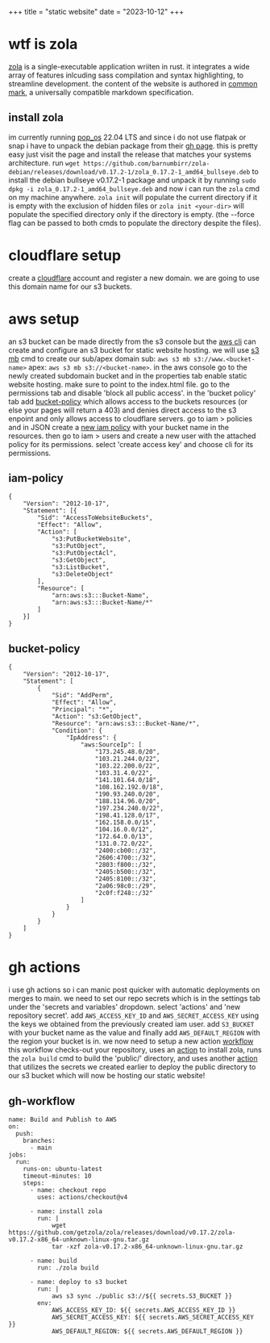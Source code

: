 +++
title = "static website"
date = "2023-10-12"
+++

# wtf is zola
[zola](https://www.getzola.org/) is a single-executable application wriiten in rust. it integrates a wide array of features inlcuding sass compilation and syntax highlighting, to streamline development. the content of the website is authored in [common mark](https://commonmark.org/), a universally compatible markdown specification. 

## install zola 
im currently running [pop_os](https://pop.system76.com/) 22.04 LTS and since i do not use flatpak or snap i have to unpack the debian package from their [gh page](https://github.com/barnumbirr/zola-debian). this is pretty easy just visit the page and install the release that matches your systems architecture. run `wget https://github.com/barnumbirr/zola-debian/releases/download/v0.17.2-1/zola_0.17.2-1_amd64_bullseye.deb` to install the debian bullseye v0.17.2-1 package and unpack it by running `sudo dpkg -i zola_0.17.2-1_amd64_bullseye.deb` and now i can run the `zola` cmd on my machine anywhere. `zola init` will populate the current directory if it is empty with the exclusion of hidden files or `zola init <your-dir>` will populate the specified directory only if the directory is empty. (the --force flag can be passed to both cmds to populate the directory despite the files).

# cloudflare setup
create a [cloudflare](https://www.cloudflare.com/) account and register a new domain. we are going to use this domain name for our s3 buckets. 

# aws setup 
an s3 bucket can be made directly from the s3 console but the [aws cli](https://aws.amazon.com/cli/) can create and configure an s3 bucket for static website hosting. we will use [s3 mb](https://awscli.amazonaws.com/v2/documentation/api/latest/reference/s3/mb.html) cmd to create our sub/apex domain sub: `aws s3 mb s3://www.<bucket-name>` apex: `aws s3 mb s3://<bucket-name>`. in the aws console go to the newly created subdomain bucket and in the properties tab enable static website hosting. make sure to point to the index.html file. go to the permissions tab and disable 'block all public access'. in the 'bucket policy' tab add [bucket-policy](@/posts/s3_post.md#bucket-policy) which allows access to the buckets resources (or else your pages will return a 403) and denies direct access to the s3 enpoint and only allows access to cloudflare servers. go to iam > policies and in JSON create a [new iam policy](@/posts/s3_post.md#iam-policy) with your bucket name in the resources. then go to iam > users and create a new user with the attached policy for its permissions. select 'create access key' and choose cli for its permissions. 

<!-- 
  add enabling static website hosting for both buckets  
-->

## iam-policy 
```
{
    "Version": "2012-10-17",
	"Statement": [{
		"Sid": "AccessToWebsiteBuckets",
		"Effect": "Allow",
		"Action": [
            "s3:PutBucketWebsite",
			"s3:PutObject",
			"s3:PutObjectAcl",
			"s3:GetObject",
			"s3:ListBucket",
			"s3:DeleteObject"
		],
		"Resource": [
			"arn:aws:s3:::Bucket-Name",
			"arn:aws:s3:::Bucket-Name/*"
		]    
    }]
}
```

## bucket-policy
```
{
    "Version": "2012-10-17",
    "Statement": [
        {
            "Sid": "AddPerm",
            "Effect": "Allow",
            "Principal": "*",
            "Action": "s3:GetObject",
            "Resource": "arn:aws:s3:::Bucket-Name/*",
            "Condition": {
                "IpAddress": {
                    "aws:SourceIp": [
                        "173.245.48.0/20",
                        "103.21.244.0/22",
                        "103.22.200.0/22",
                        "103.31.4.0/22",
                        "141.101.64.0/18",
                        "108.162.192.0/18",
                        "190.93.240.0/20",
                        "188.114.96.0/20",
                        "197.234.240.0/22",
                        "198.41.128.0/17",
                        "162.158.0.0/15",
                        "104.16.0.0/12",
                        "172.64.0.0/13",
                        "131.0.72.0/22",
                        "2400:cb00::/32",
                        "2606:4700::/32",
                        "2803:f800::/32",
                        "2405:b500::/32",
                        "2405:8100::/32",
                        "2a06:98c0::/29",
                        "2c0f:f248::/32"
                    ]
                }
            }
        }
    ]
}
```

# gh actions 
i use gh actions so i can manic post quicker with automatic deployments on merges to main. we need to set our repo secrets which is in the settings tab under the 'secrets and variables' dropdown. select 'actions' and 'new repository secret'. add `AWS_ACCESS_KEY_ID` and `AWS_SECRET_ACCESS_KEY` using the keys we obtained from the previously created iam user. add `S3_BUCKET` with your bucket name as the value and finally add `AWS_DEFAULT_REGION` with the region your bucket is in. we now need to setup a new action [workflow](@/posts/s3_post.md#gh-workflow) this workflow checks-out your repository, uses an [action](https://github.com/taiki-e/install-action) to install zola, runs the `zola build` cmd to build the 'public/' directory, and uses another [action](https://github.com/Reggionick/s3-deploy) that utilizes the secrets we created earlier to deploy the public directory to our s3 bucket which will now be hosting our static website!  

## gh-workflow
```
name: Build and Publish to AWS
on:
  push:
    branches:
      - main
jobs:
  run:
    runs-on: ubuntu-latest
    timeout-minutes: 10
    steps:
      - name: checkout repo
        uses: actions/checkout@v4
        
      - name: install zola
        run: |
            wget https://github.com/getzola/zola/releases/download/v0.17.2/zola-v0.17.2-x86_64-unknown-linux-gnu.tar.gz
            tar -xzf zola-v0.17.2-x86_64-unknown-linux-gnu.tar.gz 

      - name: build 
        run: ./zola build
        
      - name: deploy to s3 bucket
        run: |
            aws s3 sync ./public s3://${{ secrets.S3_BUCKET }}
        env:
            AWS_ACCESS_KEY_ID: ${{ secrets.AWS_ACCESS_KEY_ID }}
            AWS_SECRET_ACCESS_KEY: ${{ secrets.AWS_SECRET_ACCESS_KEY }}
            AWS_DEFAULT_REGION: ${{ secrets.AWS_DEFAULT_REGION }}
```
<!-- if you copy from zola site it is missing a comma and will flag a syntax error 
 - add s3 mb cmds also include website endpoint 
 - add custom iam role permissions in code block
 - duckdns docker compose  
 - add new user specific for the iam role and gh-actions allows for website access of the bucket
 - setup actions secrets in github with new cli user 
 - add cloudflare instructions and change gh actions workflow file example 
 -->
 







